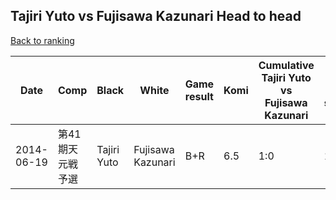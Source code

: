 ## Tajiri Yuto vs Fujisawa Kazunari Head to head

[Back to ranking](../../index.md)




| **Date** | **Comp** | **Black** | **White** | **Game result** | **Komi** | **Cumulative Tajiri Yuto vs Fujisawa Kazunari** | **Tajiri Yuto streak** | **Fujisawa Kazunari streak** | 
| --- | --- | --- | --- | --- | --- | --- | --- | --- |
| 2014-06-19 | 第41期天元戦予選 | Tajiri Yuto | Fujisawa Kazunari | B+R | 6.5 | 1:0 | 1 | 0 |




